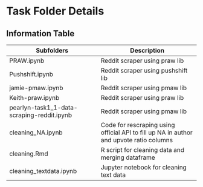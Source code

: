# Task Folder Details

## Information Table

| Subfolders | Description |
|-|-|
| PRAW.ipynb | Reddit scraper using praw lib |
| Pushshift.ipynb | Reddit scraper using pushshift lib
| jamie-pmaw.ipynb | Reddit scraper using pmaw lib |
| Keith-praw.ipynb | Reddit scraper using praw lib |
| pearlyn-task1_1-data-scraping-reddit.ipynb | Reddit scraper using pmaw lib
| cleaning_NA.ipynb | Code for rescraping using official API to fill up NA in author and upvote ratio columns |
| cleaning.Rmd | R script for cleaning data and merging dataframe |
| cleaning_textdata.ipynb | Jupyter notebook for cleaning text data |
